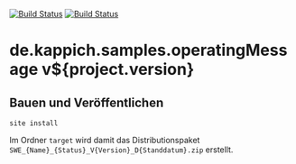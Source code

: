 [![Build Status](https://travis-ci.org/bitctrl/de.kappich.samples.operatingMessage.svg?branch=master)](https://travis-ci.org/bitctrl/de.kappich.samples.operatingMessage)
[![Build Status](https://api.bintray.com/packages/bitctrl/maven/de.kappich.samples.operatingMessage/images/download.svg)](https://bintray.com/bitctrl/maven/de.kappich.samples.operatingMessage)

de.kappich.samples.operatingMessage v${project.version}
==========================================


Bauen und Veröffentlichen
-------------------------

    site install

Im Ordner `target` wird damit das Distributionspaket
`SWE_{Name}_{Status}_V{Version}_D{Standdatum}.zip` erstellt.
